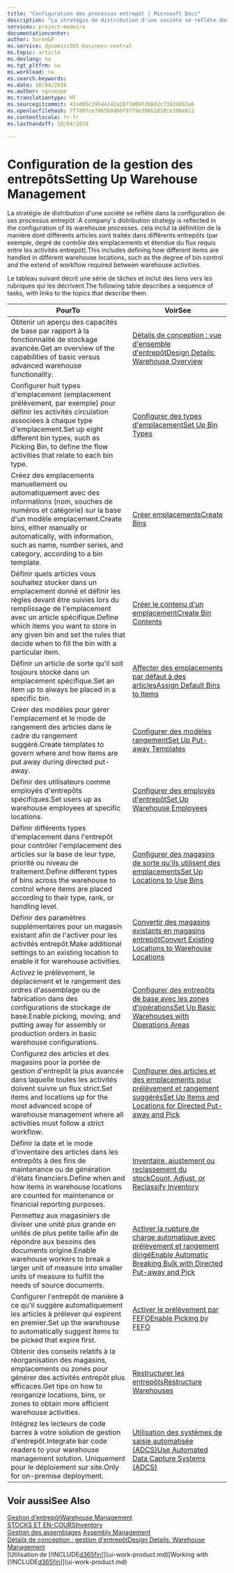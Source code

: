 ```yaml
---
title: "Configuration des processus entrepôt | Microsoft Docs"
description: "La stratégie de distribution d'une société se reflète dans la configuration de ses processus entrepôt : cela inclut la définition de la manière dont différents articles sont traités dans différents entrepôts (par exemple, degré de contrôle des emplacements et étendue du flux requis entre les activités entrepôt)."
services: project-madeira
documentationcenter: 
author: SorenGP
ms.service: dynamics365-business-central
ms.topic: article
ms.devlang: na
ms.tgt_pltfrm: na
ms.workload: na
ms.search.keywords: 
ms.date: 10/04/2018
ms.author: sgroespe
ms.translationtype: HT
ms.sourcegitcommit: 43ad05c39544142a2873d0972b802c7392d853a6
ms.openlocfilehash: 7f7d07ce7965b0db0f9779e396b1818ce398e812
ms.contentlocale: fr-fr
ms.lasthandoff: 10/04/2018

---
```

# <a name="setting-up-warehouse-management"></a><span data-ttu-id="98204-104">Configuration de la gestion des entrepôts</span><span class="sxs-lookup"><span data-stu-id="98204-104">Setting Up Warehouse Management</span></span>
<span data-ttu-id="98204-105">La stratégie de distribution d'une société se reflète dans la configuration de ses processus entrepôt :</span><span class="sxs-lookup"><span data-stu-id="98204-105">A company's distribution strategy is reflected in the configuration of its warehouse processes.</span></span> <span data-ttu-id="98204-106">cela inclut la définition de la manière dont différents articles sont traités dans différents entrepôts (par exemple, degré de contrôle des emplacements et étendue du flux requis entre les activités entrepôt).</span><span class="sxs-lookup"><span data-stu-id="98204-106">This includes defining how different items are handled in different warehouse locations, such as the degree of bin control and the extend of workflow required between warehouse activities.</span></span>  

 <span data-ttu-id="98204-107">Le tableau suivant décrit une série de tâches et inclut des liens vers les rubriques qui les décrivent.</span><span class="sxs-lookup"><span data-stu-id="98204-107">The following table describes a sequence of tasks, with links to the topics that describe them.</span></span>   

|<span data-ttu-id="98204-108">**Pour**</span><span class="sxs-lookup"><span data-stu-id="98204-108">**To**</span></span>|<span data-ttu-id="98204-109">**Voir**</span><span class="sxs-lookup"><span data-stu-id="98204-109">**See**</span></span>|  
|------------|-------------|  
|<span data-ttu-id="98204-110">Obtenir un aperçu des capacités de base par rapport à la fonctionnalité de stockage avancée.</span><span class="sxs-lookup"><span data-stu-id="98204-110">Get an overview of the capabilities of basic versus advanced warehouse functionality.</span></span>|[<span data-ttu-id="98204-111">Détails de conception : vue d'ensemble d'entrepôt</span><span class="sxs-lookup"><span data-stu-id="98204-111">Design Details: Warehouse Overview</span></span>](design-details-warehouse-overview.md)|  
|<span data-ttu-id="98204-112">Configurer huit types d'emplacement (emplacement prélèvement, par exemple) pour définir les activités circulation associées à chaque type d'emplacement.</span><span class="sxs-lookup"><span data-stu-id="98204-112">Set up eight different bin types, such as Picking Bin, to define the flow activities that relate to each bin type.</span></span>|[<span data-ttu-id="98204-113">Configurer des types d'emplacement</span><span class="sxs-lookup"><span data-stu-id="98204-113">Set Up Bin Types</span></span>](warehouse-how-to-set-up-bin-types.md)|  
|<span data-ttu-id="98204-114">Créez des emplacements manuellement ou automatiquement avec des informations (nom, souches de numéros et catégorie) sur la base d'un modèle emplacement.</span><span class="sxs-lookup"><span data-stu-id="98204-114">Create bins, either manually or automatically, with information, such as name, number series, and category, according to a bin template.</span></span>|[<span data-ttu-id="98204-115">Créer emplacements</span><span class="sxs-lookup"><span data-stu-id="98204-115">Create Bins</span></span>](warehouse-how-to-create-individual-bins.md)|  
|<span data-ttu-id="98204-116">Définir quels articles vous souhaitez stocker dans un emplacement donné et définir les règles devant être suivies lors du remplissage de l'emplacement avec un article spécifique.</span><span class="sxs-lookup"><span data-stu-id="98204-116">Define which items you want to store in any given bin and set the rules that decide when to fill the bin with a particular item.</span></span>|[<span data-ttu-id="98204-117">Créer le contenu d'un emplacement</span><span class="sxs-lookup"><span data-stu-id="98204-117">Create Bin Contents</span></span>](warehouse-how-to-set-up-bin-contents.md)|  
|<span data-ttu-id="98204-118">Définir un article de sorte qu'il soit toujours stocké dans un emplacement spécifique.</span><span class="sxs-lookup"><span data-stu-id="98204-118">Set an item up to always be placed in a specific bin.</span></span>|[<span data-ttu-id="98204-119">Affecter des emplacements par défaut à des articles</span><span class="sxs-lookup"><span data-stu-id="98204-119">Assign Default Bins to Items</span></span>](warehouse-how-to-assign-default-bins-to-items.md)|
|<span data-ttu-id="98204-120">Créer des modèles pour gérer l'emplacement et le mode de rangement des articles dans le cadre du rangement suggéré.</span><span class="sxs-lookup"><span data-stu-id="98204-120">Create templates to govern where and how items are put away during directed put-away.</span></span>|[<span data-ttu-id="98204-121">Configurer des modèles rangement</span><span class="sxs-lookup"><span data-stu-id="98204-121">Set Up Put-away Templates</span></span>](warehouse-how-to-set-up-put-away-templates.md)|
|<span data-ttu-id="98204-122">Définir des utilisateurs comme employés d'entrepôts spécifiques.</span><span class="sxs-lookup"><span data-stu-id="98204-122">Set users up as warehouse employees at specific locations.</span></span>|[<span data-ttu-id="98204-123">Configurer des employés d'entrepôt</span><span class="sxs-lookup"><span data-stu-id="98204-123">Set Up Warehouse Employees</span></span>](warehouse-how-to-set-up-warehouse-employees.md)|
|<span data-ttu-id="98204-124">Définir différents types d'emplacement dans l'entrepôt pour contrôler l'emplacement des articles sur la base de leur type, priorité ou niveau de traitement.</span><span class="sxs-lookup"><span data-stu-id="98204-124">Define different types of bins across the warehouse to control where items are placed according to their type, rank, or handling level.</span></span>|[<span data-ttu-id="98204-125">Configurer des magasins de sorte qu'ils utilisent des emplacements</span><span class="sxs-lookup"><span data-stu-id="98204-125">Set Up Locations to Use Bins</span></span>](warehouse-how-to-set-up-locations-to-use-bins.md)|
|<span data-ttu-id="98204-126">Définir des paramètres supplémentaires pour un magasin existant afin de l'activer pour les activités entrepôt.</span><span class="sxs-lookup"><span data-stu-id="98204-126">Make additional settings to an existing location to enable it for warehouse activities.</span></span>|[<span data-ttu-id="98204-127">Convertir des magasins existants en magasins entrepôt</span><span class="sxs-lookup"><span data-stu-id="98204-127">Convert Existing Locations to Warehouse Locations</span></span>](warehouse-how-to-convert-existing-locations-to-warehouse-locations.md)|
|<span data-ttu-id="98204-128">Activez le prélèvement, le déplacement et le rangement des ordres d'assemblage ou de fabrication dans des configurations de stockage de base.</span><span class="sxs-lookup"><span data-stu-id="98204-128">Enable picking, moving, and putting away for assembly or production orders in basic warehouse configurations.</span></span>|[<span data-ttu-id="98204-129">Configurer des entrepôts de base avec les zones d'opérations</span><span class="sxs-lookup"><span data-stu-id="98204-129">Set Up Basic Warehouses with Operations Areas</span></span>](warehouse-how-to-set-up-basic-warehouses-with-operations-areas.md)|  
|<span data-ttu-id="98204-130">Configurez des articles et des magasins pour la portée de gestion d'entrepôt la plus avancée dans laquelle toutes les activités doivent suivre un flux strict.</span><span class="sxs-lookup"><span data-stu-id="98204-130">Set items and locations up for the most advanced scope of warehouse management where all activities must follow a strict workflow.</span></span>|[<span data-ttu-id="98204-131">Configurer des articles et des emplacements pour prélèvement et rangement suggérés</span><span class="sxs-lookup"><span data-stu-id="98204-131">Set Up Items and Locations for Directed Put-away and Pick</span></span>](warehouse-how-to-set-up-items-for-directed-put-away-and-pick.md)|  
|<span data-ttu-id="98204-132">Définir la date et le mode d'inventaire des articles dans les entrepôts à des fins de maintenance ou de génération d'états financiers.</span><span class="sxs-lookup"><span data-stu-id="98204-132">Define when and how items in warehouse locations are counted for maintenance or financial reporting purposes.</span></span>|[<span data-ttu-id="98204-133">Inventaire, ajustement ou reclassement du stock</span><span class="sxs-lookup"><span data-stu-id="98204-133">Count, Adjust, or Reclassify Inventory</span></span>](inventory-how-count-adjust-reclassify.md)|
|<span data-ttu-id="98204-134">Permettez aux magasiniers de diviser une unité plus grande en unités de plus petite taille afin de répondre aux besoins des documents origine.</span><span class="sxs-lookup"><span data-stu-id="98204-134">Enable warehouse workers to break a larger unit of measure into smaller units of measure to fulfill the needs of source documents.</span></span>|[<span data-ttu-id="98204-135">Activer la rupture de charge automatique avec prélèvement et rangement dirigé</span><span class="sxs-lookup"><span data-stu-id="98204-135">Enable Automatic Breaking Bulk with Directed Put-away and Pick</span></span>](warehouse-enable-automatic-breaking-bulk-with-directed-put-away-and-pick.md)|  
|<span data-ttu-id="98204-136">Configurer l'entrepôt de manière à ce qu'il suggère automatiquement les articles à prélever qui expirent en premier.</span><span class="sxs-lookup"><span data-stu-id="98204-136">Set up the warehouse to automatically suggest items to be picked that expire first.</span></span>|[<span data-ttu-id="98204-137">Activer le prélèvement par FEFO</span><span class="sxs-lookup"><span data-stu-id="98204-137">Enable Picking by FEFO</span></span>](warehouse-picking-by-fefo.md)|
|<span data-ttu-id="98204-138">Obtenir des conseils relatifs à la réorganisation des magasins, emplacements ou zones pour générer des activités entrepôt plus efficaces.</span><span class="sxs-lookup"><span data-stu-id="98204-138">Get tips on how to reorganize locations, bins, or zones to obtain more efficient warehouse activities.</span></span>|[<span data-ttu-id="98204-139">Restructurer les entrepôts</span><span class="sxs-lookup"><span data-stu-id="98204-139">Restructure Warehouses</span></span>](warehouse-how-to-restructure-warehouses.md)|
|<span data-ttu-id="98204-140">Intégrez les lecteurs de code barres à votre solution de gestion d'entrepôt.</span><span class="sxs-lookup"><span data-stu-id="98204-140">Integrate bar code readers to your warehouse management solution.</span></span> <span data-ttu-id="98204-141">Uniquement pour le déploiement sur site.</span><span class="sxs-lookup"><span data-stu-id="98204-141">Only for on-premise deployment.</span></span>|[<span data-ttu-id="98204-142">Utilisation des systèmes de saisie automatisée (ADCS)</span><span class="sxs-lookup"><span data-stu-id="98204-142">Use Automated Data Capture Systems (ADCS)</span></span>](warehouse-use-automated-data-capture-systems-adcs.md)|

## <a name="see-also"></a><span data-ttu-id="98204-143">Voir aussi</span><span class="sxs-lookup"><span data-stu-id="98204-143">See Also</span></span>  
[<span data-ttu-id="98204-144">Gestion d’entrepôt</span><span class="sxs-lookup"><span data-stu-id="98204-144">Warehouse Management</span></span>](warehouse-manage-warehouse.md)  
[<span data-ttu-id="98204-145">STOCKS ET EN-COURS</span><span class="sxs-lookup"><span data-stu-id="98204-145">Inventory</span></span>](inventory-manage-inventory.md)  
<span data-ttu-id="98204-146">[Gestion des assemblages](assembly-assemble-items.md)  </span><span class="sxs-lookup"><span data-stu-id="98204-146">[Assembly Management](assembly-assemble-items.md)  </span></span>  
[<span data-ttu-id="98204-147">Détails de conception : gestion d'entrepôt</span><span class="sxs-lookup"><span data-stu-id="98204-147">Design Details: Warehouse Management</span></span>](design-details-warehouse-management.md)  
<span data-ttu-id="98204-148">[Utilisation de [!INCLUDE[d365fin](includes/d365fin_md.md)]](ui-work-product.md)</span><span class="sxs-lookup"><span data-stu-id="98204-148">[Working with [!INCLUDE[d365fin](includes/d365fin_md.md)]](ui-work-product.md)</span></span>

